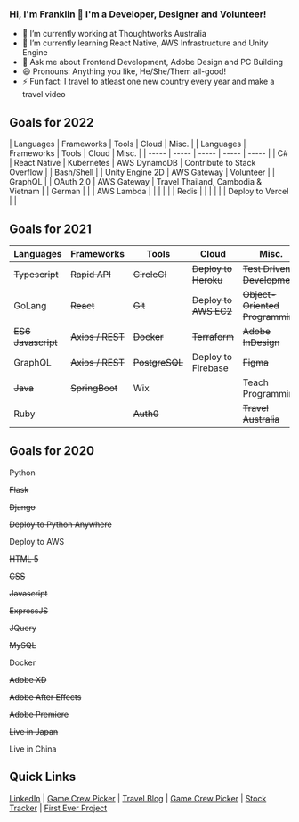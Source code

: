 ### Hi, I'm Franklin 👋 I'm a Developer, Designer and Volunteer!


- 🔭 I’m currently working at Thoughtworks Australia
- 🌱 I’m currently learning React Native, AWS Infrastructure and Unity Engine
- 💬 Ask me about Frontend Development, Adobe Design and PC Building
- 😄 Pronouns: Anything you like, He/She/Them all-good!
- ⚡ Fun fact: I travel to atleast one new country every year and make a travel video


## Goals for 2022
| Languages | Frameworks | Tools | Cloud | Misc. |
| Languages | Frameworks | Tools | Cloud | Misc. |
| ----- | ----- | ----- | ----- | ----- |
| C# | React Native | Kubernetes | AWS DynamoDB | Contribute to Stack Overflow |
| Bash/Shell |  | Unity Engine 2D | AWS Gateway | Volunteer | 
| GraphQL |  | OAuth 2.0 | AWS Gateway | Travel Thailand, Cambodia & Vietnam |
| German |  |  | AWS Lambda |  |
|  |  |  | Redis |  |
|  |  |  | Deploy to Vercel |  |



## Goals for 2021
| Languages | Frameworks | Tools | Cloud | Misc. |
| ----- | ----- | ----- | ----- | ----- |
| ~~Typescript~~ | ~~Rapid API~~ | ~~CircleCI~~ | ~~Deploy to Heroku~~ | ~~Test Driven Development~~ |
| GoLang | ~~React~~ | ~~Git~~ | ~~Deploy to AWS EC2~~ | ~~Object-Oriented Programming~~ |
| ~~ES6 Javascript~~ | ~~Axios / REST~~ | ~~Docker~~ | ~~Terraform~~ | ~~Adobe InDesign~~ |
| GraphQL |  ~~Axios / REST~~ | ~~PostgreSQL~~ | Deploy to Firebase | ~~Figma~~ |
| ~~Java~~ | ~~SpringBoot~~ | Wix |  | Teach Programming |
| Ruby | | ~~Auth0~~ |  | ~~Travel Australia~~ |


## Goals for 2020
~~Python~~

~~Flask~~

~~Django~~

~~Deploy to Python Anywhere~~

Deploy to AWS

~~HTML 5~~

~~CSS~~

~~Javascript~~

~~ExpressJS~~

~~JQuery~~

~~MySQL~~

Docker

~~Adobe XD~~

~~Adobe After Effects~~

~~Adobe Premiere~~

~~Live in Japan~~

Live in China


## Quick Links
[LinkedIn](https://www.linkedin.com/in/franklin-moon-23572518a/) | [Game Crew Picker](https://mass-effect-crewed.herokuapp.com/) | [Travel Blog](https://frankstravelblog.pythonanywhere.com/) | [Game Crew Picker](https://mass-effect-crewed.herokuapp.com/) | [Stock Tracker](tw-stock-tracker.franklinvmoon.com) | [First Ever Project](http://opfman.pythonanywhere.com/)
